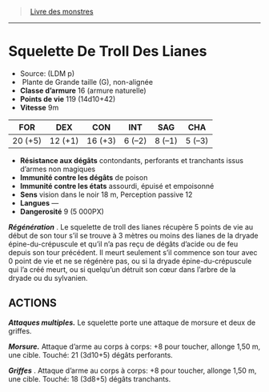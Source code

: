 ﻿> [Livre des monstres](tome_of_beasts.md)

---

# Squelette De Troll Des Lianes

- Source: (LDM p)
-  Plante de Grande taille (G), non-alignée
- **Classe d’armure** 16 (armure naturelle)
- **Points de vie** 119 (14d10+42)
- **Vitesse** 9m

|FOR|DEX|CON|INT|SAG|CHA|
|---|---|---|---|---|---|
|20 (+5)|12 (+1)|16 (+3)|6 (–2)|8 (–1)|5 (–3)|

- **Résistance aux dégâts** contondants, perforants et tranchants issus d’armes non magiques
- **Immunité contre les dégâts** de poison
- **Immunité contre les états** assourdi, épuisé et empoisonné
- **Sens** vision dans le noir 18 m, Perception passive 12
- **Langues** —
- **Dangerosité** 9 (5 000PX)

**_Régénération_** . Le squelette de troll des lianes récupère 5 points de vie au début de son tour s’il se trouve à 3 mètres ou moins des lianes de la dryade épine-du-crépuscule et qu’il n’a pas reçu de dégâts d’acide ou de feu depuis son tour précédent. Il meurt seulement s’il commence son tour avec 0 point de vie et ne se régénère pas, ou si la dryade épine-du-crépuscule qui l’a créé meurt, ou si quelqu’un détruit son cœur dans l’arbre de la dryade ou du sylvanien.

## ACTIONS

**_Attaques multiples._** Le squelette porte une attaque de morsure et deux de griffes.

**_Morsure._** Attaque d’arme au corps à corps: +8 pour toucher, allonge 1,50 m, une cible. Touché: 21 (3d10+5) dégâts perforants.

**_Griffes_** . Attaque d’arme au corps à corps: +8 pour toucher, allonge 1,50 m, une cible. Touché: 18 (3d8+5) dégâts tranchants.

